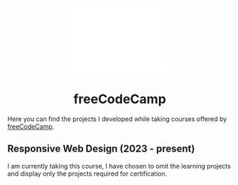 <br>

<p align="center">
    <img src="https://github.com/azrmicael/icons/blob/1499f8beddc3166a962cc64be77e795fad4cff36/images/fcc-white-logo.svg" alt="FreeCodeCamp" height="150">
</p>

<h1 align="center">freeCodeCamp</h1>

<!-- # <img src="https://github.com/azrmicael/icons/blob/1499f8beddc3166a962cc64be77e795fad4cff36/images/fcc-white-logo.svg" alt="FreeCodeCamp" height="150"> freeCodeCamp -->

Here you can find the projects I developed while taking courses offered by [freeCodeCamp](https://www.freecodecamp.org).

## Responsive Web Design (2023 - present)

I am currently taking this course, I have chosen to omit the learning projects and display only the projects required for certification.
